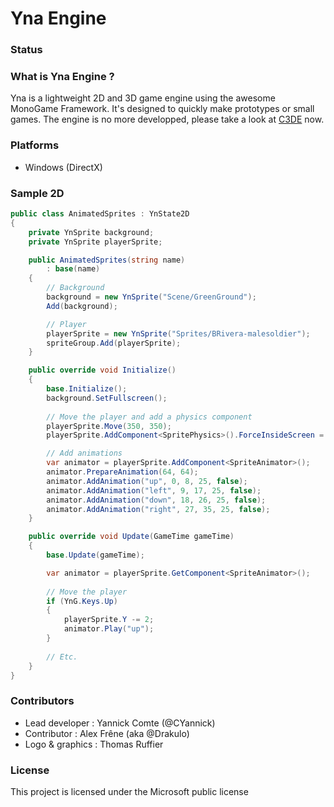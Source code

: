 Yna Engine
==========

### Status



### What is Yna Engine ?

Yna is a lightweight 2D and 3D game engine using the awesome MonoGame Framework. It's designed to quickly make prototypes or small games. The engine is no more developped, please take a look at [C3DE](https://github.com/demonixis/C3DE) now.

### Platforms
* Windows (DirectX)

### Sample 2D

```C#
public class AnimatedSprites : YnState2D
{
	private YnSprite background;
	private YnSprite playerSprite;

	public AnimatedSprites(string name)
		: base(name)
	{
		// Background
		background = new YnSprite("Scene/GreenGround");
		Add(background);

		// Player
		playerSprite = new YnSprite("Sprites/BRivera-malesoldier");
		spriteGroup.Add(playerSprite);
	}

	public override void Initialize()
	{
		base.Initialize();
		background.SetFullscreen();
		
		// Move the player and add a physics component
		playerSprite.Move(350, 350);
		playerSprite.AddComponent<SpritePhysics>().ForceInsideScreen = true;

		// Add animations
		var animator = playerSprite.AddComponent<SpriteAnimator>();
		animator.PrepareAnimation(64, 64);
		animator.AddAnimation("up", 0, 8, 25, false);
		animator.AddAnimation("left", 9, 17, 25, false);
		animator.AddAnimation("down", 18, 26, 25, false);
		animator.AddAnimation("right", 27, 35, 25, false);
	}

	public override void Update(GameTime gameTime)
	{
		base.Update(gameTime);

		var animator = playerSprite.GetComponent<SpriteAnimator>();
		
		// Move the player
		if (YnG.Keys.Up)
		{
			playerSprite.Y -= 2;
			animator.Play("up");
		}
		
		// Etc.
	}
}
```

### Contributors
- Lead developer : Yannick Comte (@CYannick)
- Contributor : Alex Frêne (aka @Drakulo)
- Logo & graphics : Thomas Ruffier

### License
This project is licensed under the Microsoft public license
